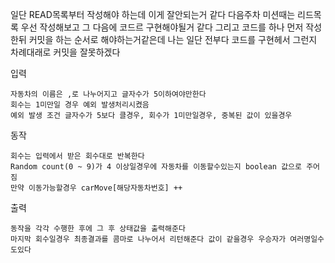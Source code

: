일단 READ목록부터 작성해야 하는데 이게 잘안되는거 같다 다음주차 미션때는 리드목록 우선 작성해보고 그 다음에 코드르 구현해야될거 같다
그리고 코드를 하나 먼저 작성한뒤 커밋을 하는 순서로 해야하는거같은데 나는 일단 전부다 코드를 구현헤서 그런지 차례대래로 커밋을 잘못하겠다


입력

    자동차의 이름은 ,로 나누어지고 글자수가 5이하여야만한다 
    회수는 1미만일 경우 예외 발생처리시켰음
    예외 발생 조건 글자수가 5보다 클경우, 회수가 1미만일경우, 중복된 값이 있을경우

동작

    회수는 입력에서 받은 회수대로 반복한다
    Random count(0 ~ 9)가 4 이상일경우에 자동차를 이동할수있는지 boolean 값으로 주어짐
    만약 이동가능할경우 carMove[해당자동차번호] ++

출력

    동작을 각각 수행한 후에 그 후 상태값을 출력해준다
    마지막 회수일경우 최종결과를 콤마로 나누어서 리턴해준다 값이 같을경우 우승자가 여러명일수도있다

